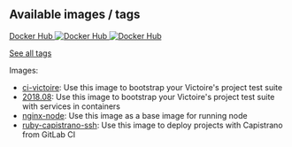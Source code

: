 ## Available images / tags

[Docker Hub ![Docker Hub][Docker Hub Build Image] ![Docker Hub][Docker Hub Pulls Image]][Docker Hub]

[See all tags](https://hub.docker.com/r/troopers/docker-images/tags/)

Images:

- [ci-victoire](ci/victoire/Dockerfile): Use this image to bootstrap your Victoire's project test suite
- [2018.08](ci/victoire/2018.08/): Use this image to bootstrap your Victoire's project test suite with services in containers
- [nginx-node](nginx-node/): Use this image as a base image for running node
- [ruby-capistrano-ssh](ruby-capistrano-ssh/): Use this image to deploy projects with Capistrano from GitLab CI

[Docker Hub]: https://hub.docker.com/r/troopers/docker-images/
[Docker Hub Build Image]: https://img.shields.io/docker/build/troopers/docker-images.svg
[Docker Hub Pulls Image]: https://img.shields.io/docker/pulls/troopers/docker-images.svg
